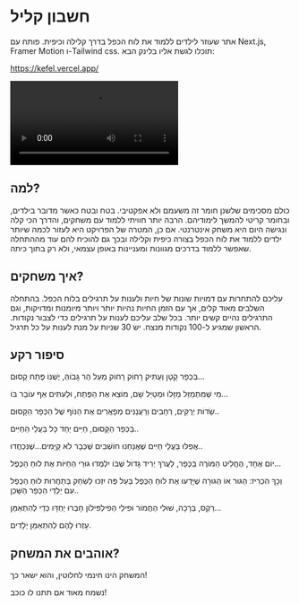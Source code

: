 # חשבון קליל

אתר שעוזר לילדים ללמוד את לוח הכפל בדרך קלילה וכיפית.
פותח עם Next.js,
Framer Motion ו-Tailwind css.
תוכלו לגשת אליו בלינק הבא:

<a href="https://kefel.vercel.app">https://kefel.vercel.app/</a>

![](readme_assets/kefelPreview1.mp4)

## למה?

כולם מסכימים שלשנן חומר זה משעמם ולא אפקטיבי. בטח ובטח כאשר מדובר בילדים, ובחומר קריטי להמשך לימודיהם.
הרבה יותר חוויתי ללמוד עם משחקים, והדרך הכי קלה ונגישה היום היא משחק אינטרנטי. אם כן, המטרה של הפרויקט היא לעזור לכמה שיותר ילדים ללמוד את לוח הכפל בצורה כיפית וקלילה ובכך גם להוכיח להם עוד מההתחלה שאפשר ללמוד בדרכים מגוונות ומעניינות באופן עצמאי, ולא רק בתוך כיתה.

## איך משחקים?

עליכם להתחרות עם דמויות שונות של חיות ולענות על תרגילים בלוח הכפל.
בהתחלה השלבים מאוד קלים, אך עם הזמן החיות נהיות יותר ויותר מיומנות ומדויקות, וגם התרגילים נהיים קשים יותר.
בכל שלב עליכם לענות על תרגילים כדי לצבור נקודות. הראשון שמגיע ל-100 נקודות מנצח. יש 30 שניות על מנת לענות על כל תרגיל.

## סיפור רקע

בִּכְפָר קָטָן וְעַתִּיק רָחוֹק רָחוֹק מֵעַל הַר גָּבוֹהַּ, יֶשְׁנוֹ פֶּתַח קָסוּם...

מִי שֶׁמִּתְמַזֵּל מַזָּלוֹ וּמְטַיֵּל שָׁם, מוֹצֵא אֶת הַפֶּתַח, וּלְעִתִּים אַף עוֹבֵר בּוֹ...

שָׂדוֹת יְרֻקִּים, רְחָבִים וְרַעֲנַנִּים מְפָאֲרִים אֶת הַנּוֹף שֶׁל הַכְּפָר הַקָּסוּם..

בַּכְּפָר הַקָּסוּם, חַיִּים יַחַד כָּל בַּעֲלֵי הַחַיִּים..

אֲפִלּוּ בַּעֲלֵי חַיִּים שֶׁאֲנַחְנוּ חוֹשְׁבִים שֶׁכְּבָר לֹא קַיָּמִים...שֶׁנִּכְחֲדוּ..

יוֹם אֶחָד, הֶחֱלִיט הַמּוֹרֶה בַּכְּפָר, לַעֲרֹךְ יְרִיד גָּדוֹל שֶׁבּוֹ יִלְמְדוּ גּוּרֵי הַחַיּוֹת אֶת לוּחַ הַכֶּפֶל...

וְכָךְ הִכְרִיז: הַגּוּר אוֹ הַגּוּרָה שֶׁיָּדְעוּ אֶת לוּחַ הַכֶּפֶל בְּעַל פֶּה יִזְכּוּ לְשַׂחֵק בְּתַחֲרוּת לוּחַ הַכֶּפֶל עִם יַלְדֵי הַכְּפָר הַשָּׁכֵן..

רֵקְס, בְּרָכָה, שׁוּלִי הַחֲמוֹר וּפִילֵי הַפִילְפִּילוֹן חָבְרוּ יַחְדָּו כְּדֵי לְהִתְאַמֵּן...

עָזְרוּ לָהֶם לְהִתְאַמֵּן יְלָדִים.


## אוהבים את המשחק?
המשחק הינו חינמי לחלוטין, והוא ישאר כך!

נשמח מאוד אם תתנו לו כוכב!